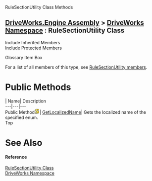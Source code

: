 RuleSectionUtility Class Methods   
  
[DriveWorks.Engine Assembly](topic2156.md) > [DriveWorks Namespace](topic2159.md) : RuleSectionUtility Class  
---  
  
Include Inherited Members    
Include Protected Members    


Glossary Item Box

For a list of all members of this type, see [RuleSectionUtility members](topic5270.md).

# Public Methods

| Name| Description  
---|---|---  
Public Method![static \(Shared in Visual Basic\)](dotnetimages/static.gif)| [GetLocalizedName](topic5276.md)| Gets the localized name of the specified enum.   
Top

# See Also

#### Reference

[RuleSectionUtility Class](topic5269.md)   
[DriveWorks Namespace](topic2159.md)


